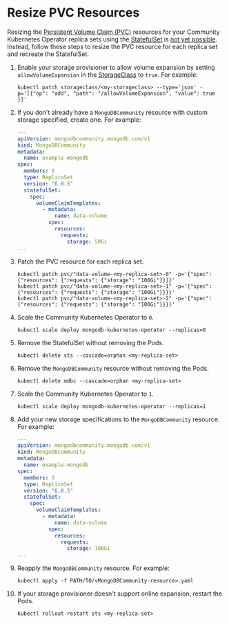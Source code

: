 # Resize PVC Resources #

Resizing the [Persistent Volume Claim (PVC)](https://kubernetes.io/docs/concepts/storage/persistent-volumes/) resources for your Community Kubernetes Operator replica sets using the [StatefulSet](https://kubernetes.io/docs/concepts/workloads/controllers/statefulset/) is [not yet possible](https://github.com/kubernetes/enhancements/pull/3412). Instead, follow these steps to resize the PVC resource for each replica set and recreate the StatefulSet.

1. Enable your storage provisioner to allow volume expansion by setting `allowVolumeExpansion` in the [StorageClass](https://kubernetes.io/docs/concepts/storage/storage-classes/) to `true`. For example:

   ```
   kubectl patch storageclass/<my-storageclass> --type='json' -p='[{"op": "add", "path": "/allowVolumeExpansion", "value": true }]'
   ```

1. If you don't already have a `MongoDBCommunity` resource with custom storage specified, create one. For example:

   ```yaml
   ---
   apiVersion: mongodbcommunity.mongodb.com/v1
   kind: MongoDBCommunity
   metadata:
     name: example-mongodb
   spec:
     members: 3
     type: ReplicaSet
     version: "6.0.5"
     statefulSet:
       spec:
         volumeClaimTemplates:
           - metadata:
               name: data-volume
             spec:
               resources:
                 requests:
                   storage: 50Gi
   ...
   ```

1. Patch the PVC resource for each replica set.

   ```
   kubectl patch pvc/"data-volume-<my-replica-set>-0" -p='{"spec": {"resources": {"requests": {"storage": "100Gi"}}}}'
   kubectl patch pvc/"data-volume-<my-replica-set>-1" -p='{"spec": {"resources": {"requests": {"storage": "100Gi"}}}}'
   kubectl patch pvc/"data-volume-<my-replica-set>-2" -p='{"spec": {"resources": {"requests": {"storage": "100Gi"}}}}'
   ```

1. Scale the Community Kubernetes Operator to `0`.

   ```
   kubectl scale deploy mongodb-kubernetes-operator --replicas=0
   ```

1. Remove the StatefulSet without removing the Pods.

   ```
   kubectl delete sts --cascade=orphan <my-replica-set>
   ```

1. Remove the `MongoDBCommunity` resource without removing the Pods.

   ```
   kubectl delete mdbc --cascade=orphan <my-replica-set>
   ```

1. Scale the Community Kubernetes Operator to `1`.

   ```
   kubectl scale deploy mongodb-kubernetes-operator --replicas=1
   ```

1. Add your new storage specifications to the `MongoDBCommunity` resource. For example:

   ```yaml
   ---
   apiVersion: mongodbcommunity.mongodb.com/v1
   kind: MongoDBCommunity
   metadata:
     name: example-mongodb
   spec:
     members: 3
     type: ReplicaSet
     version: "6.0.5"
     statefulSet:
       spec:
         volumeClaimTemplates:
           - metadata:
               name: data-volume
             spec:
               resources:
                 requests:
                   storage: 100Gi
   ...
   ```

1. Reapply the `MongoDBCommunity` resource. For example:

   ```
   kubectl apply -f PATH/TO/<MongoDBCommunity-resource>.yaml
   ```

1. If your storage provisioner doesn't support online expansion, restart the Pods.

   ```
   kubectl rollout restart sts <my-replica-set>
   ```
